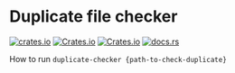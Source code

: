 # Duplicate file checker 

[![crates.io](https://img.shields.io/crates/v/duplicate-checker.svg)](https://crates.io/crates/duplicate-checker)
[![Crates.io](https://img.shields.io/crates/l/duplicate-checker)](https://crates.io/crates/duplicate-checker)
[![Crates.io](https://img.shields.io/crates/d/duplicate-checker)](https://crates.io/crates/duplicate-checker)
[![docs.rs](https://img.shields.io/docsrs/duplicate-checker/1.0.2)](https://crates.io/crates/duplicate-checker)

How to run `duplicate-checker {path-to-check-duplicate}`

